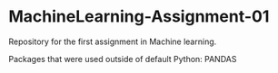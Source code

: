 # MachineLearning-Assignment-01
Repository for the first assignment in Machine learning.


Packages that were used outside of default Python:
  PANDAS

